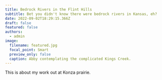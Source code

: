 ```yaml
---
title: Bedrock Rivers in the Flint Hills
subtitle: Bet you didn't know there were bedrock rivers in Kansas, eh?
date: 2022-09-02T18:29:15.366Z
draft: false
featured: false
authors:
  - admin
image:
  filename: featured.jpg
  focal_point: Smart
  preview_only: false
  caption: Abby contemplating the complicated Kings Creek.
---
```

T﻿his is about my work out at Konza prairie.